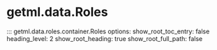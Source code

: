 <h1>getml.data.Roles</h1>

::: getml.data.roles.container.Roles
    options:
      show_root_toc_entry: false
      heading_level: 2
      show_root_heading: true
      show_root_full_path: false
